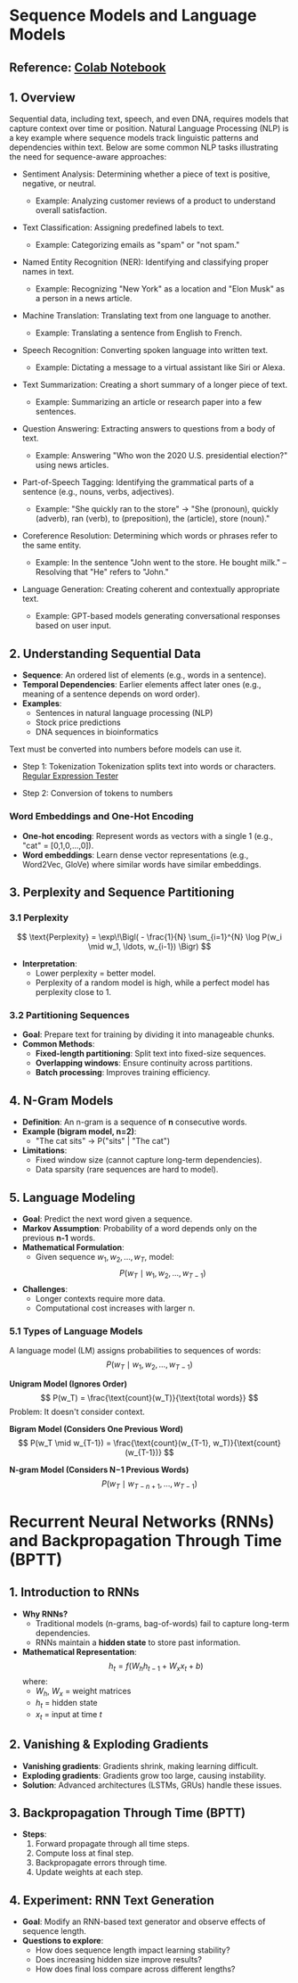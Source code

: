 # Sequence Models and Language Models

## Reference: [Colab Notebook](https://colab.research.google.com/drive/1kagKKCIp0IifZw1UCaMcWF0j8s3waVP5?usp=sharing)

## 1. Overview
Sequential data, including text, speech, and even DNA, requires models that capture context over time or position. Natural Language Processing (NLP) is a key example where sequence models track linguistic patterns and dependencies within text. Below are some common NLP tasks illustrating the need for sequence-aware approaches:

- Sentiment Analysis: Determining whether a piece of text is positive, negative, or neutral.
  - Example: Analyzing customer reviews of a product to understand overall satisfaction.

- Text Classification: Assigning predefined labels to text.
  - Example: Categorizing emails as "spam" or "not spam."

- Named Entity Recognition (NER): Identifying and classifying proper names in text.
  - Example: Recognizing "New York" as a location and "Elon Musk" as a person in a news article.

- Machine Translation: Translating text from one language to another.
  - Example: Translating a sentence from English to French.

- Speech Recognition: Converting spoken language into written text.
  - Example: Dictating a message to a virtual assistant like Siri or Alexa.

- Text Summarization: Creating a short summary of a longer piece of text.
  - Example: Summarizing an article or research paper into a few sentences.

- Question Answering: Extracting answers to questions from a body of text.
  - Example: Answering "Who won the 2020 U.S. presidential election?" using news articles.

- Part-of-Speech Tagging: Identifying the grammatical parts of a sentence (e.g., nouns, verbs, adjectives).
  - Example: "She quickly ran to the store" → "She (pronoun), quickly (adverb), ran (verb), to (preposition), the (article), store (noun)."

- Coreference Resolution: Determining which words or phrases refer to the same entity.
  - Example: In the sentence "John went to the store. He bought milk." – Resolving that "He" refers to "John."

- Language Generation: Creating coherent and contextually appropriate text.
  - Example: GPT-based models generating conversational responses based on user input.

## 2. Understanding Sequential Data
- **Sequence**: An ordered list of elements (e.g., words in a sentence).
- **Temporal Dependencies**: Earlier elements affect later ones (e.g., meaning of a sentence depends on word order).
- **Examples**:
  - Sentences in natural language processing (NLP)
  - Stock price predictions
  - DNA sequences in bioinformatics

Text must be converted into numbers before models can use it.
- Step 1: Tokenization
Tokenization splits text into words or characters.
[Regular Expression Tester](https://regexr.com/)

- Step 2: Conversion of tokens to numbers
### Word Embeddings and One-Hot Encoding
- **One-hot encoding**: Represent words as vectors with a single 1 (e.g., "cat" = [0,1,0,...,0]).
- **Word embeddings**: Learn dense vector representations (e.g., Word2Vec, GloVe) where similar words have similar embeddings.

## 3. Perplexity and Sequence Partitioning

### 3.1 Perplexity
$$
\text{Perplexity} = \exp\!\Bigl( - \frac{1}{N} \sum_{i=1}^{N} \log P(w_i \mid w_1, \ldots, w_{i-1}) \Bigr)
$$
- **Interpretation**:
  - Lower perplexity = better model.
  - Perplexity of a random model is high, while a perfect model has perplexity close to 1.

### 3.2 Partitioning Sequences
- **Goal**: Prepare text for training by dividing it into manageable chunks.
- **Common Methods**:
  - **Fixed-length partitioning**: Split text into fixed-size sequences.
  - **Overlapping windows**: Ensure continuity across partitions.
  - **Batch processing**: Improves training efficiency.

## 4. N-Gram Models
- **Definition**: An n-gram is a sequence of **n** consecutive words.
- **Example (bigram model, n=2)**:
  - "The cat sits" → P("sits" | "The cat")
- **Limitations**:
  - Fixed window size (cannot capture long-term dependencies).
  - Data sparsity (rare sequences are hard to model).

## 5. Language Modeling
- **Goal**: Predict the next word given a sequence.
- **Markov Assumption**: Probability of a word depends only on the previous **n-1** words.
- **Mathematical Formulation**:
  - Given sequence $w_1, w_2, ..., w_T$, model:
  $$
  P(w_T \mid w_1, w_2, ..., w_{T-1})
  $$
- **Challenges**:
  - Longer contexts require more data.
  - Computational cost increases with larger n.

### 5.1 Types of Language Models
A language model (LM) assigns probabilities to sequences of words:
$$
P(w_T \mid w_1, w_2, \dots, w_{T-1})
$$

**Unigram Model (Ignores Order)**  
$$
P(w_T) = \frac{\text{count}(w_T)}{\text{total words}}
$$
Problem: It doesn't consider context.

**Bigram Model (Considers One Previous Word)**  
$$
P(w_T \mid w_{T-1}) = \frac{\text{count}(w_{T-1}, w_T)}{\text{count}(w_{T-1})}
$$

**N-gram Model (Considers N−1 Previous Words)**  
$$
P(w_T \mid w_{T-n+1}, \dots, w_{T-1})
$$


# Recurrent Neural Networks (RNNs) and Backpropagation Through Time (BPTT)

## 1. Introduction to RNNs
- **Why RNNs?**
  - Traditional models (n-grams, bag-of-words) fail to capture long-term dependencies.
  - RNNs maintain a **hidden state** to store past information.
- **Mathematical Representation**:
  $$
  h_t = f(W_h h_{t-1} + W_x x_t + b)
  $$
  where:
  - $W_h$, $W_x$ = weight matrices
  - $h_t$ = hidden state
  - $x_t$ = input at time $t$

## 2. Vanishing & Exploding Gradients
- **Vanishing gradients**: Gradients shrink, making learning difficult.
- **Exploding gradients**: Gradients grow too large, causing instability.
- **Solution**: Advanced architectures (LSTMs, GRUs) handle these issues.

## 3. Backpropagation Through Time (BPTT)
- **Steps**:
  1. Forward propagate through all time steps.
  2. Compute loss at final step.
  3. Backpropagate errors through time.
  4. Update weights at each step.

## 4. Experiment: RNN Text Generation
- **Goal**: Modify an RNN-based text generator and observe effects of sequence length.
- **Questions to explore**:
  - How does sequence length impact learning stability?
  - Does increasing hidden size improve results?
  - How does final loss compare across different lengths?

